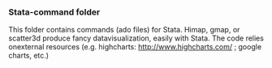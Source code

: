 ### Stata-command folder
This folder contains commands (ado files) for Stata.
Himap, gmap, or scatter3d produce fancy datavisualization, easily with Stata. The code relies onexternal resources (e.g. highcharts: http://www.highcharts.com/ ; google charts, etc.)
